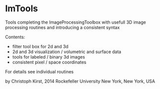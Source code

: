 ImTools
=======

Tools completing the ImageProcessingToolbox with usefull 
3D image processing routines and introducing a consistent syntax

Contents:
   - filter tool box for 2d and 3d
   - 2d and 3d visualization / volumetric and surface data
   - tools for labeled / binary 3d images
   - consistent pixel / space coordinates

For details see individual routines

by Christoph Kirst, 2014
Rockefeller University
New York, New York, USA